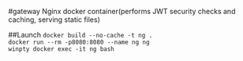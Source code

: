 #gateway
Nginx docker container(performs JWT security checks and caching,
serving static files)

##Launch
`docker build --no-cache -t ng .`  
`docker run --rm -p8080:8080 --name ng ng`  
`winpty docker exec -it ng bash`
